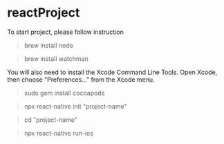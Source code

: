 # reactProject

To start project, please follow instruction 


> brew install node


> brew install watchman


You will also need to install the Xcode Command Line Tools. Open Xcode, then choose "Preferences..." from the Xcode menu.



> sudo gem install cocoapods



> npx react-native init "project-name"


>cd "project-name"


> npx react-native run-ios
